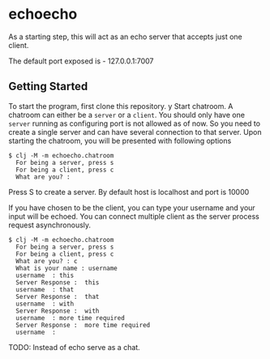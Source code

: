 # echoecho

As a starting step, this will act as an echo server that accepts just
one client.

The default port exposed is - 127.0.0.1:7007

## Getting Started

To start the program, first clone this repository.
y
Start chatroom. A chatroom can either be a `server` or a `client`.
You should only have one `server` running as configuring port is not
allowed as of now. So you need to create a single server and can have
several connection to that server. Upon starting the chatroom, you will
be presented with following options

``` shell
$ clj -M -m echoecho.chatroom
  For being a server, press s
  For being a client, press c
  What are you? :
```

Press S to create a server. By default host is localhost and port is
10000

If you have chosen to be the client, you can type your username and your
input will be echoed. You can connect multiple client as the server
process request asynchronously.


``` shell
$ clj -M -m echoecho.chatroom
  For being a server, press s
  For being a client, press c
  What are you? : c
  What is your name : username
  username  : this
  Server Response :  this
  username  : that
  Server Response :  that
  username  : with
  Server Response :  with
  username  : more time required
  Server Response :  more time required
  username  :
```

TODO: Instead of echo serve as a chat.
